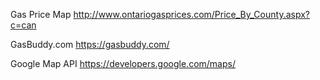 Gas Price Map
http://www.ontariogasprices.com/Price_By_County.aspx?c=can

GasBuddy.com
https://gasbuddy.com/

Google Map API
https://developers.google.com/maps/



